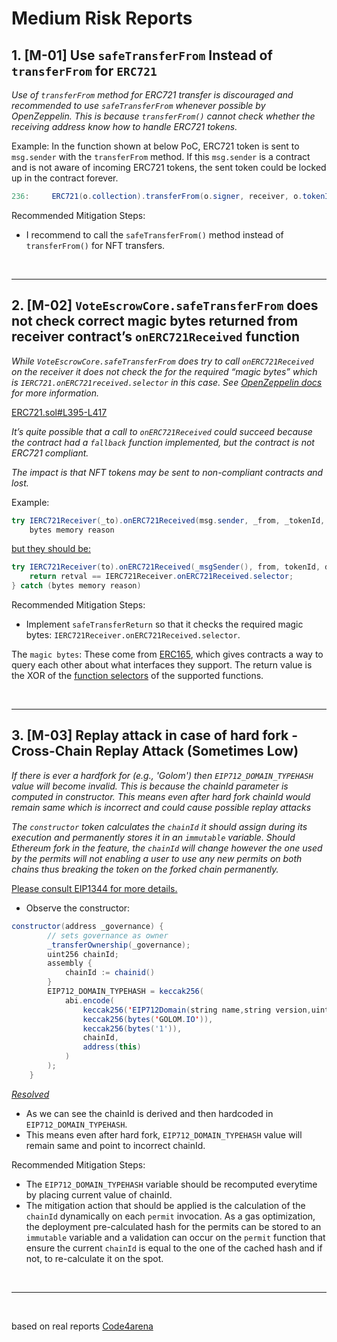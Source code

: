 # Medium Risk Reports

## 1. [M-01] Use `safeTransferFrom` Instead of `transferFrom` for `ERC721`

_Use of `transferFrom` method for ERC721 transfer is discouraged and recommended to use `safeTransferFrom` whenever possible by OpenZeppelin.
This is because `transferFrom()` cannot check whether the receiving address know how to handle ERC721 tokens._

Example:
In the function shown at below PoC, ERC721 token is sent to `msg.sender` with the `transferFrom` method.
If this `msg.sender` is a contract and is not aware of incoming ERC721 tokens, the sent token could be locked up in the contract forever.

```java
236:     ERC721(o.collection).transferFrom(o.signer, receiver, o.tokenId);
```

Recommended Mitigation Steps:

-   I recommend to call the `safeTransferFrom()` method instead of `transferFrom()` for NFT transfers.

<br>
<hr>

## 2. [M-02] `VoteEscrowCore.safeTransferFrom` does not check correct magic bytes returned from receiver contract’s `onERC721Received` function

_While `VoteEscrowCore.safeTransferFrom` does try to call `onERC721Received` on the receiver it does not check the for the required “magic bytes” which is `IERC721.onERC721received.selector` in this case. See [OpenZeppelin docs](https://docs.openzeppelin.com/contracts/3.x/api/token/erc721#IERC721Receiver-onERC721Received-address-address-uint256-bytes-) for more information._

[ERC721.sol#L395-L417](https://github.com/OpenZeppelin/openzeppelin-contracts/blob/ce0068c21ecd97c6ec8fb0db08570f4b43029dde/contracts/token/ERC721/ERC721.sol#L395-L417)

_It’s quite possible that a call to `onERC721Received` could succeed because the contract had a `fallback` function implemented, but the contract is not ERC721 compliant._

_The impact is that NFT tokens may be sent to non-compliant contracts and lost._

Example:

```java
try IERC721Receiver(_to).onERC721Received(msg.sender, _from, _tokenId, _data) returns (bytes4) {} catch (
    bytes memory reason
```

[but they should be:](https://github.com/golom-protocol/contracts/commit/19ba6e83892e24b859f081525c7e0f751f5e7ebb)

```java
try IERC721Receiver(to).onERC721Received(_msgSender(), from, tokenId, data) returns (bytes4 retval) {
    return retval == IERC721Receiver.onERC721Received.selector;
} catch (bytes memory reason)
```

Recommended Mitigation Steps:

-   Implement `safeTransferReturn` so that it checks the required magic bytes: `IERC721Receiver.onERC721Received.selector`.

The `magic bytes`: These come from [ERC165](https://github.com/ethereum/EIPs/blob/master/EIPS/eip-165.md), which gives contracts a way to query each other about what interfaces they support. The return value is the XOR of the [function selectors](https://docs.soliditylang.org/en/v0.4.24/abi-spec.html#function-selector) of the supported functions.

<br>
<hr>

## 3. [M-03] Replay attack in case of hard fork - Cross-Chain Replay Attack (Sometimes Low)

_If there is ever a hardfork for (e.g., 'Golom') then `EIP712_DOMAIN_TYPEHASH` value will become invalid. This is because the chainId parameter is computed in constructor. This means even after hard fork chainId would remain same which is incorrect and could cause possible replay attacks_

_The `constructor` token calculates the `chainId` it should assign during its execution and permanently stores it in an `immutable` variable. Should Ethereum fork in the feature, the `chainId` will change however the one used by the permits will not enabling a user to use any new permits on both chains thus breaking the token on the forked chain permanently._

[Please consult EIP1344 for more details.](https://eips.ethereum.org/EIPS/eip-1344#rationale)

-   Observe the constructor:

```java
constructor(address _governance) {
        // sets governance as owner
        _transferOwnership(_governance);
        uint256 chainId;
        assembly {
            chainId := chainid()
        }
        EIP712_DOMAIN_TYPEHASH = keccak256(
            abi.encode(
                keccak256('EIP712Domain(string name,string version,uint256 chainId,address verifyingContract)'),
                keccak256(bytes('GOLOM.IO')),
                keccak256(bytes('1')),
                chainId,
                address(this)
            )
        );
    }
```

[_Resolved_](https://github.com/golom-protocol/contracts/commit/d8a24442b8f3a764139e312ed393e5d5ffb7e596)

-   As we can see the chainId is derived and then hardcoded in `EIP712_DOMAIN_TYPEHASH`.
-   This means even after hard fork, `EIP712_DOMAIN_TYPEHASH` value will remain same and point to incorrect chainId.

Recommended Mitigation Steps:

-   The `EIP712_DOMAIN_TYPEHASH` variable should be recomputed everytime by placing current value of chainId.
-   The mitigation action that should be applied is the calculation of the `chainId` dynamically on each `permit` invocation. As a gas optimization, the deployment pre-calculated hash for the permits can be stored to an `immutable` variable and a validation can occur on the `permit` function that ensure the current `chainId` is equal to the one of the cached hash and if not, to re-calculate it on the spot.

<br>
<hr>
<br>

based on real reports [Code4arena](https://code4rena.com/reports)

